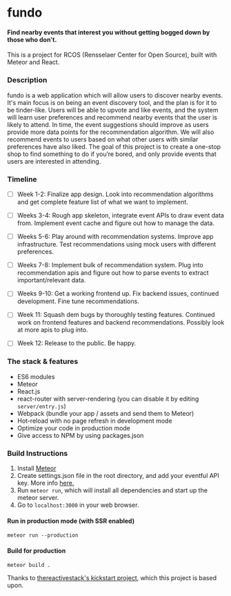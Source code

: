 # fundo
#### Find nearby events that interest you without getting bogged down by those who don't. 

This is a project for RCOS (Rensselaer Center for Open Source), built with Meteor and React.

### Description
fundo is a web application which will allow users to discover nearby events. It's main focus is on being an event discovery tool, and the plan is for it to be tinder-like. Users will be able to upvote and like events, and the system will learn user preferences and recommend nearby events that the user is likely to attend. In time, the event suggestions should improve as users provide more data points for the recommendation algorithm. We will also recommend events to users based on what other users with similar preferences have also liked. The goal of this project is to create a one-stop shop to find something to do if you’re bored, and only provide events that users are interested in attending.

### Timeline
- [ ] Week 1-2: Finalize app design. Look into recommendation algorithms and get complete feature list of what we want to implement. 

- [ ] Weeks 3-4: Rough app skeleton, integrate event APIs to draw event data from. Implement event cache and figure out how to manage the data.

- [ ] Weeks 5-6: Play around with recommendation systems. Improve app infrastructure. Test recommendations using mock users with different preferences.

- [ ] Weeks 7-8: Implement bulk of recommendation system. Plug into recommendation apis and figure out how to parse events to extract important/relevant data.

- [ ] Weeks 9-10: Get a working frontend up. Fix backend issues, continued development. Fine tune recommendations.

- [ ] Week 11: Squash dem bugs by thoroughly testing features. Continued work on frontend features and backend recommendations. Possibly look at more apis to plug into.

- [ ] Week 12: Release to the public. Be happy.


### The stack & features
- ES6 modules
- Meteor
- React.js
- react-router with server-rendering (you can disable it by editing `server/entry.js`)
- Webpack (bundle your app / assets and send them to Meteor)
- Hot-reload with no page refresh in development mode
- Optimize your code in production mode
- Give access to NPM by using packages.json

### Build Instructions

1. Install [Meteor](https://www.meteor.com/install)
2. Create settings.json file in the root directory, and add your eventful API key. More info [here.](http://docs.meteor.com/#/full/meteor_settings)
3. Run `meteor run`, which will install all dependencies and start up the meteor server.
4. Go to `localhost:3000` in your web browser.

#### Run in production mode (with SSR enabled)
`meteor run --production`

#### Build for production
`meteor build .`


Thanks to [thereactivestack's kickstart project](https://github.com/thereactivestack/kickstart-simple), which this project is based upon.
